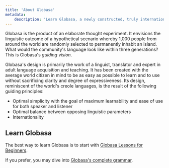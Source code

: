 ```yaml
---
title: 'About Globasa'
metadata:
    description: 'Learn Globasa, a newly constructed, truly international auxiliary language.'
---
```


Globasa is the product of an elaborate thought experiment. It envisions the linguistic outcome of a hypothetical scenario whereby 1,000 people from around the world are randomly selected to permanently inhabit an island. What would the community's language look like within three generations? This is Globasa's _guiding vision_.

Globasa's design is primarily the work of a linguist, translator and expert in adult language acquisition and teaching. It has been created with the average world citizen in mind to be as easy as possible to learn and to use without sacrificing clarity and degree of expressiveness. Its design, reminiscent of the world's creole languages, is the result of the following guiding principles:

* Optimal simplicity with the goal of maximum learnability and ease of use for both speaker and listener
* Optimal balance between opposing linguistic parameters
* Internationality 

## Learn Globasa

The best way to learn Globasa is to start with [Globasa Lessons for Beginners](./02.darsu.default.eng.md).

If you prefer, you may dive into [Globasa's complete grammar](https://salif.github.io/gramati-fe-globasa/eng/).
